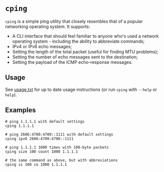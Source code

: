 # `cping`

`cping` is a simple ping utility that closely resembles that of a popular networking operating system. It supports:

- A CLI interface that should feel familiar to anyone who's used a network operating system - including the ability to abbreviate commands;
- IPv4 or IPv6 echo messages;
- Setting the length of the total packet (useful for finding MTU problems);
- Setting the number of echo messages sent to the destination;
- Setting the payload of the ICMP echo-response messages.

## Usage

See [usage.txt](./usage.txt) for up to date usage instructions (or run `cping` with `--help` or `help`).

## Examples

```
# ping 1.1.1.1 with default settings
cping 1.1.1.1

# ping 2606:4700:4700::1111 with default settings
cping ipv6 2606:4700:4700::1111

# ping 1.1.1.1 1000 times with 100-byte packets
cping size 100 count 1000 1.1.1.1

# the same command as above, but with abbreviations
cping si 100 co 1000 1.1.1.1
```

